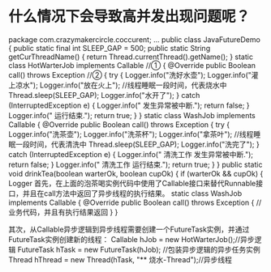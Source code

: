 # 什么情况下会导致高并发出现问题呢？
  package com.crazymakercircle.coccurent;
     ...
     public class JavaFutureDemo {
         public static final int SLEEP_GAP = 500;
         public static String getCurThreadName() {
             return Thread.currentThread().getName();
         } 
         static class HotWarterJob implements Callable<Boolean> //①
         {
             @Override
             public Boolean call() throws Exception //②
             {
                 try {
                     Logger.info("洗好水壶");
                     Logger.info("灌上凉水");
                     Logger.info("放在火上");
                     //线程睡眠一段时间，代表烧水中
                     Thread.sleep(SLEEP_GAP);
                     Logger.info("水开了");
                 } catch (InterruptedException e) {
                     Logger.info(" 发生异常被中断.");
                     return false;
                 }
                 Logger.info(" 运行结束.");
                 return true;
             }
         }
         static class WashJob implements Callable<Boolean> {
             @Override
             public Boolean call() throws Exception {
                 try {
                     Logger.info("洗茶壶");
                     Logger.info("洗茶杯");
                     Logger.info("拿茶叶");
                     //线程睡眠一段时间，代表清洗中
                     Thread.sleep(SLEEP_GAP);
                     Logger.info("洗完了");
                 } catch (InterruptedException e) {
                     Logger.info(" 清洗工作 发生异常被中断.");
                     return false;
                 }
                 Logger.info(" 清洗工作  运行结束.");
                 return true;
             }
         }
         public static void drinkTea(boolean warterOk, boolean cupOk) {
             if (warterOk && cupOk) {
                 Logger
首先，在上面的泡茶喝实例代码中使用了Callable接口来替代Runnable接口，并且在call方法中返回了异步线程的执行结果。
static class WashJob implements Callable<Boolean>
     {
         @Override
         public Boolean call() throws Exception
         {
         //业务代码，并且有执行结果返回
         }
     }

其次，从Callable异步逻辑到异步线程需要创建一个FutureTask实例，并通过FutureTask实例创建新的线程：
Callable<Boolean> hJob = new HotWarterJob();//异步逻辑
     FutureTask<Boolean> hTask =
             new FutureTask<Boolean>(hJob); //包装异步逻辑的异步任务实例
     Thread hThread = new Thread(hTask, "** 烧水-Thread");//异步线程

